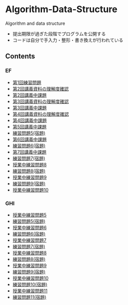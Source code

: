 # Algorithm-Data-Structure

Algorithm and data structure

- 提出期限が過ぎた段階でプログラムを公開する
- コードは自分で手入力・整形・書き換えが行われている

## Contents

### EF

- [第1回練習問題](./EF/prob1)
- [第2回講義資料の理解度確認](./EF/prob2pre)
- [第2回講義中課題]()
- [第3回講義資料の理解度確認](./EF/prob3pre)
- [第3回講義中課題](./EF/prob3post)
- [第4回講義資料の理解度確認](./EF/prob4pre)
- [第4回講義中課題](./EF/prob4post)
- [第5回講義中課題](./EF/prob5)
- [練習問題5(宿題)](./EF/prob5homework)
- [第6回講義中課題](./EF/prob6)
- [練習問題6(宿題)](./EF/prob6homework)
- [第7回講義中課題](./EF/prob7)
- [練習問題7(宿題)](./EF/homework07)
- [授業中練習問題8](./EF/prob8)
- [練習問題8(宿題)](./EF/prob8homework)
- [授業中練習問題9](./EF/prob9)
- [練習問題9(宿題)](./EF/prob9homework)
- [授業中練習問題10](./EF/prob10)

### GHI

- [授業中練習問題5](./GHI/prob5)
- [練習問題5(宿題)](./GHI/prob5homework)
- [授業中練習問題6](./GHI/prob6)
- [練習問題6(宿題)](./GHI/prob6homework)
- [授業中練習問題7](./GHI/prob07)
- [練習問題7(宿題)](./GHI/homework07)
- [授業中練習問題8](./GHI/prob8)
- [練習問題8(宿題)](./GHI/prob8homework)
- [授業中練習問題9](./GHI/prob9)
- [練習問題9(宿題)](./GHI/prob9homework)
- [授業中練習問題10](./GHI/prob10)
- [練習問題10(宿題)](./GHI/prob10homework)
- [授業中練習問題11](./GHI/prob11)
- [練習問題11(宿題)](./GHI/prob11homework)